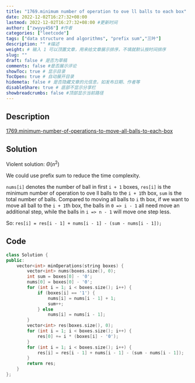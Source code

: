 ```yaml
---
title: "1769.minimum number of operation to ove ll balls to each box"
date: 2022-12-02T16:27:32+08:00
lastmod: 2022-12-02T16:27:32+08:00 #更新时间
author: ["zwyyy456"] #作者
categories: ["leetcode"]
tags: ["data structure and algorithms", "prefix sum","三叶"]
description: "" #描述
weight: # 输入 1 可以顶置文章，用来给文章展示排序，不填就默认按时间排序
slug: ""
draft: false # 是否为草稿
comments: false #是否展示评论
showToc: true # 显示目录
TocOpen: true # 自动展开目录
hidemeta: false # 是否隐藏文章的元信息，如发布日期、作者等
disableShare: true # 底部不显示分享栏
showbreadcrumbs: false #顶部显示当前路径
---
```

## Description
[1769.minimum-number-of-operations-to-move-all-balls-to-each-box](https://leetcode.com/problems/minimum-number-of-operations-to-move-all-balls-to-each-box/)

## Solution
Violent solution: $\Theta(n^2)$

We could use prefix sum to reduce the time complexity.

`nums[i]` denotes the number of ball in first `i + 1` boxes, `res[i]` is the minimum number of operation to ove ll balls to the `i + 1`th box, `sum` is the total number of balls. Compared to moving all balls to `i` th box, if we want to move all ball to the `i + 1`th box, the balls in `0 => i - 1` all need move an additional step, while the balls in `i => n - 1` will move one step less.

So: `res[i] = res[i - 1] + nums[i - 1] - (sum - nums[i - 1]);`

## Code
```cpp
class Solution {
public:
    vector<int> minOperations(string boxes) {
        vector<int> nums(boxes.size(), 0);
        int sum = boxes[0] - '0';
        nums[0] = boxes[0] - '0';
        for (int i = 1; i < boxes.size(); i++) {
            if (boxes[i] == '1') {
                nums[i] = nums[i - 1] + 1;
                sum++;
            } else
                nums[i] = nums[i - 1];
        }
        vector<int> res(boxes.size(), 0);
        for (int i = 1; i < boxes.size(); i++) {
            res[0] += i * (boxes[i] - '0');
        }
        for (int i = 1; i < boxes.size(); i++) {
            res[i] = res[i - 1] + nums[i - 1] - (sum - nums[i - 1]);
        }
        return res;
    }
};
```

